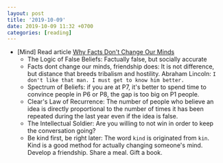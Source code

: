 ```yaml
---
layout: post
title: '2019-10-09'
date: 2019-10-09 11:32 +0700
categories: [reading]
---
```

- [Mind] Read article [Why Facts Don't Change Our Minds](https://jamesclear.com/why-facts-dont-change-minds)
  + The Logic of False Beliefs: Factually false, but socially accurate
  + Facts dont change our minds, friendship does: It is not difference, but distance that breeds tribalism and hostility. Abraham Lincoln: `I don't like that man. I must get to know him better.`
  + Spectrum of Beliefs: if you are at P7, it's better to spend time to convince people in P6 or P8, the gap is too big on P1 people.
  + Clear's Law of Recurrence: The number of people who believe an idea is directly proportional to the number of times it has been repeated during the last year even if the idea is false.
  + The Intellectual Soldier: Are you willing to not win in order to keep the
    conversation going?
  + Be kind first, be right later: The word `kind` is originated from `kin`. Kind is a good method for actually changing someone's mind. Develop a friendship. Share a meal. Gift a book.
